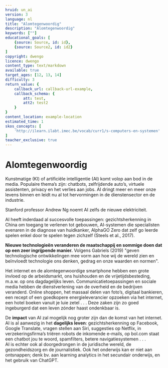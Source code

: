 ```yaml
---
hruid: un_ai
version: 3
language: nl
title: "Alomtegenwoordig"
description: "Alomtegenwoordig"
keywords: [""]
educational_goals: [
    {source: Source, id: id}, 
    {source: Source2, id: id2}
]
copyright: dwengo
licence: dwengo
content_type: text/markdown
available: true
target_ages: [12, 13, 14]
difficulty: 3
return_value: {
    callback_url: callback-url-example,
    callback_schema: {
        att: test,
        att2: test2
    }
}
content_location: example-location
estimated_time: 1
skos_concepts: [
    'http://ilearn.ilabt.imec.be/vocab/curr1/s-computers-en-systemen'
]
teacher_exclusive: true
---
```


# Alomtegenwoordig
Kunstmatige (KI) of artificiële intelligentie (AI) komt volop aan bod in de media. Populaire thema’s zijn: chatbots, zelfrijdende auto’s, virtuele assistenten, privacy en het verlies aan jobs. AI dringt meer en meer onze levens binnen en leidt nu al tot hervormingen in de dienstensector en de industrie. 

Stanford professor Andrew Ng noemt AI zelfs de nieuwe elektriciteit.

AI heeft inderdaad al succesvolle toepassingen: gezichtsherkenning in China om toegang te verlenen tot gebouwen, AI-systemen die specialisten evenaren in
de diagnose van huidkanker, AlphaGO Zero dat zelf go leerde spelen enkel door te spelen tegen zichzelf (Steels et al., 2017).

**Nieuwe technologieën veranderen de maatschappij en sommige doen dat op een zeer ingrijpende manier.** Volgens Gabriels (2019) "geven technologische ontwikkelingen mee vorm aan hoe wij de wereld zien en beïnvloedt technologie ons denken, gedrag en onze waarden en normen".

Het internet en de alomtegenwoordige smartphone hebben een grote invloed op de arbeidsmarkt, ons huishouden en de vrijetijdsbesteding, m.a.w. op ons dagdagelijks leven. Communicatietoepassingen en sociale media hebben de dienstverlening van de overheid en de bedrijven veranderd. Online shoppen, het massaal delen van foto’s, digitaal bankieren, een recept of een goedkopere energieleverancier opzoeken via het internet, een hotel boeken vanuit je luie zetel . . . Deze zaken zijn zo goed ingeburgerd dat een leven zónder haast ondenkbaar is.

De **impact** van AI zal mogelijk nog groter zijn dan de komst van het internet. AI is al aanwezig in het **dagelijks leven**: gezichtsherkenning op Facebook, Google Translate, vragen stellen aan Siri, suggesties op Netflix, in verzekeringsfirma’s triëren robots de inkomende e-mails, op bol.com staat een chatbot jou te woord,  spamfilters, betere navigatiesystemen . . . <br>
AI is echter ook al doorgedrongen in de juridische wereld, de gezondheidszorg en de journalistiek. Ook het onderwijs kan er niet aan ontsnappen; denk bv. aan learning analytics in het secundair onderwijs, en het gebruik van ChatGPT.

